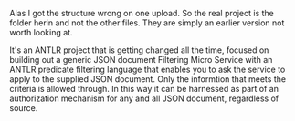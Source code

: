 Alas I got the structure wrong on one upload. 
So the real project is the folder herin and not the other files. 
They are simply an earlier version not worth looking at.

It's an ANTLR project that is getting changed all the time, focused 
on building out a generic JSON document Filtering Micro Service with 
an ANTLR predicate filtering language that enables you to ask the 
service to apply to the supplied JSON document. Only the informtion
that meets the criteria is allowed through. In this way it can be
harnessed as part of an authorization mechanism for any and all JSON
document, regardless of source.


